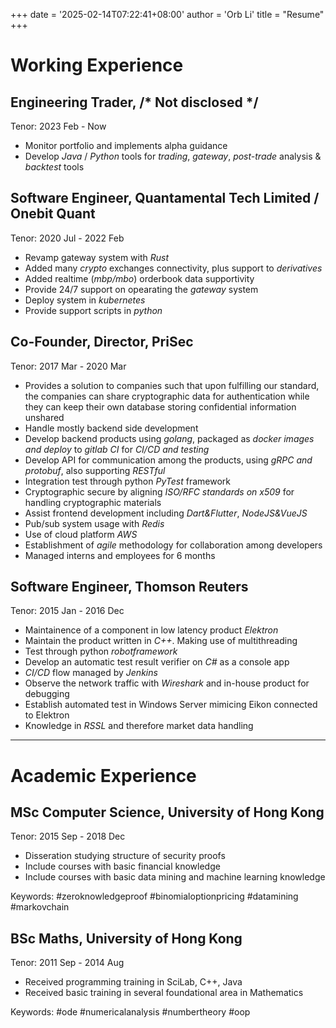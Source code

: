 +++
date = '2025-02-14T07:22:41+08:00'
author = 'Orb Li'
title = "Resume"
+++

# Working Experience

## Engineering Trader, /* Not disclosed */

Tenor: 2023 Feb - Now
- Monitor portfolio and implements alpha guidance
- Develop _Java_ / _Python_ tools for _trading_, _gateway_, _post-trade_ analysis & _backtest_ tools



## Software Engineer, Quantamental Tech Limited / Onebit Quant

Tenor: 2020 Jul - 2022 Feb
- Revamp gateway system with _Rust_
- Added many _crypto_ exchanges connectivity, plus support to _derivatives_
- Added realtime (_mbp/mbo_) orderbook data supportivity
- Provide 24/7 support on opearating the _gateway_ system
- Deploy system in _kubernetes_
- Provide support scripts in _python_

## Co-Founder, Director, PriSec

Tenor: 2017 Mar - 2020 Mar
- Provides a solution to companies such that upon fulfilling our standard, the
companies can share cryptographic data for authentication while they can keep
their own database storing confidential information unshared
- Handle mostly backend side development
- Develop backend products using _golang_, packaged as _docker images and deploy_
to _gitlab CI_ for _CI/CD and testing_
- Develop API for communication among the products, using _gRPC and protobuf_,
also supporting _RESTful_
- Integration test through python _PyTest_ framework
- Cryptographic secure by aligning _ISO/RFC standards on x509_ for handling cryptographic materials
- Assist frontend development including _Dart&Flutter_, _NodeJS&VueJS_
- Pub/sub system usage with _Redis_
- Use of cloud platform _AWS_
- Establishment of _agile_ methodology for collaboration among developers
- Managed interns and employees for 6 months

## Software Engineer, Thomson Reuters

Tenor: 2015 Jan - 2016 Dec
- Maintainence of a component in low latency product _Elektron_
- Maintain the product written in _C++_. Making use of multithreading
- Test through python _robotframework_
- Develop an automatic test result verifier on _C#_ as a console app
- _CI/CD_ flow managed by _Jenkins_
- Observe the network traffic with _Wireshark_ and in-house product for debugging
- Establish automated test in Windows Server mimicing Eikon connected to Elektron
- Knowledge in _RSSL_ and therefore market data handling

---

# Academic Experience

## MSc Computer Science, University of Hong Kong

Tenor: 2015 Sep - 2018 Dec
- Disseration studying structure of security proofs
- Include courses with basic financial knowledge
- Include courses with basic data mining and machine learning knowledge

Keywords: #zeroknowledgeproof #binomialoptionpricing #datamining #markovchain

## BSc Maths, University of Hong Kong

Tenor: 2011 Sep - 2014 Aug
- Received programming training in SciLab, C++, Java
- Received basic training in several foundational area in Mathematics

Keywords: #ode #numericalanalysis #numbertheory #oop
